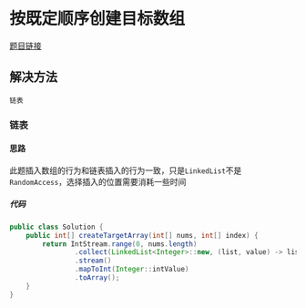 # 按既定顺序创建目标数组

[题目链接](https://leetcode-cn.com/problems/create-target-array-in-the-given-order/)

## 解决方法
`链表`

### 链表

#### 思路

此题插入数组的行为和链表插入的行为一致，只是`LinkedList`不是`RandomAccess`，选择插入的位置需要消耗一些时间

##### 代码
```java
public class Solution {
    public int[] createTargetArray(int[] nums, int[] index) {
        return IntStream.range(0, nums.length)
                .collect(LinkedList<Integer>::new, (list, value) -> list.add(index[value], nums[value]), (a, b) -> {})
                .stream()
                .mapToInt(Integer::intValue)
                .toArray();
    }
}
```

